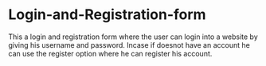 # Login-and-Registration-form
This a login and registration form where the user can login into a website by giving his username and password.
Incase if doesnot have an account he can use the register option where he can register his account.

